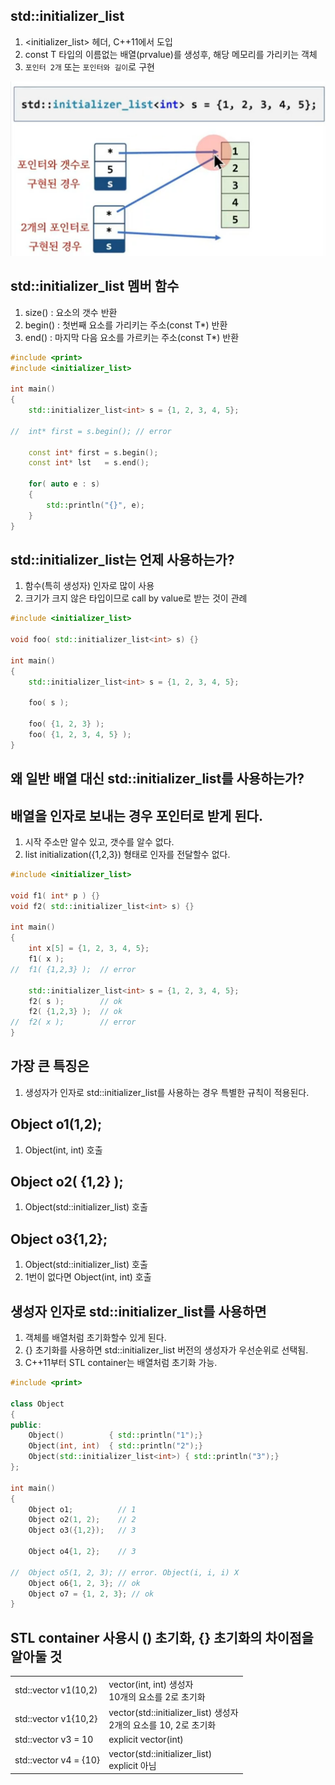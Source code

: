 ## std::initializer_list<T>
1) <initializer_list> 헤더, C++11에서 도입
2) const T 타입의 이름없는 배열(prvalue)를 생성후, 해당 메모리를 가리키는 객체
3) `포인터 2개` 또는 `포인터와 길이`로 구현

![](../../img/ch1-3-1.png)

## std::initializer_list<T> 멤버 함수
1) size() : 요소의 갯수 반환
2) begin() : 첫번째 요소를 가리키는 주소(const T*) 반환
3) end() : 마지막 다음 요소를 가르키는 주소(const T*) 반환

```c++
#include <print>
#include <initializer_list>

int main()
{
	std::initializer_list<int> s = {1, 2, 3, 4, 5};

//	int* first = s.begin();	// error

	const int* first = s.begin();	
	const int* lst   = s.end();

	for( auto e : s)
	{
		std::println("{}", e);
	}
}
```

## std::initializer_list<T>는 언제 사용하는가?
1) 함수(특히 생성자) 인자로 많이 사용
2) 크기가 크지 않은 타입이므로 call by value로 받는 것이 관례

```c++
#include <initializer_list>

void foo( std::initializer_list<int> s) {}

int main()
{
	std::initializer_list<int> s = {1, 2, 3, 4, 5};

	foo( s );

	foo( {1, 2, 3} );
	foo( {1, 2, 3, 4, 5} );
}

```

## 왜 일반 배열 대신 std::initializer_list를 사용하는가?

## 배열을 인자로 보내는 경우 포인터로 받게 된다.
1) 시작 주소만 알수 있고, 갯수를 알수 없다.
2) list initialization({1,2,3}) 형태로 인자를 전달할수 없다.


```c++
#include <initializer_list>

void f1( int* p ) {}
void f2( std::initializer_list<int> s) {}

int main()
{
	int x[5] = {1, 2, 3, 4, 5};
	f1( x );
//	f1( {1,2,3} );	// error

	std::initializer_list<int> s = {1, 2, 3, 4, 5};
	f2( s );		// ok
	f2( {1,2,3} );	// ok
//	f2( x );		// error
}
```

## 가장 큰 특징은
1) 생성자가 인자로 std::initializer_list를 사용하는 경우 특별한 규칙이 적용된다.

## Object o1(1,2);
1) Object(int, int) 호출

## Object o2( {1,2} );
1) Object(std::initializer_list) 호출

## Object o3{1,2};
1) Object(std::initializer_list) 호출
2) 1번이 없다면 Object(int, int) 호출

## 생성자 인자로 std::initializer_list를 사용하면
1) 객체를 배열처럼 초기화할수 있게 된다.
2)  {} 초기화를 사용하면 std::initializer_list 버전의 생성자가 우선순위로 선택됨.
3)  C++11부터 STL container는 배열처럼 초기화 가능.

```c++
#include <print>

class Object
{
public:
	Object()          { std::println("1");}
	Object(int, int)  { std::println("2");}
	Object(std::initializer_list<int>) { std::println("3");}
};

int main()
{
	Object o1;			// 1
	Object o2(1, 2);	// 2
	Object o3({1,2});	// 3

	Object o4{1, 2};	// 3

//	Object o5(1, 2, 3); // error. Object(i, i, i) X
	Object o6{1, 2, 3}; // ok
	Object o7 = {1, 2, 3}; // ok
}
```

## STL container 사용시 () 초기화, {} 초기화의 차이점을 알아둘 것
| | |
|--|--|
| std::vector v1(10,2) | vector(int, int) 생성자 <br> 10개의 요소를 2로 초기화 |
| std::vector v1{10,2} | vector(std::initializer_list) 생성자  <br> 2개의 요소를 10, 2로 초기화|
| std::vector v3 = 10  | explicit vector(int)|
| std::vector v4 = {10}| vector(std::initializer_list) <br> explicit 아님 |
